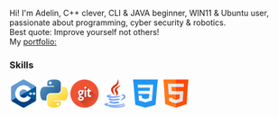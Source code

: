 Hi! I'm Adelin, C++ clever, CLI & JAVA beginner, WIN11 & Ubuntu user, passionate about programming, cyber security & robotics.\
Best quote: Improve yourself not others!\
My [portfolio:](https://hojdaadelin.github.io/portfolio/)
### Skills
<img src="c++.png" width="50" height="50" /> <img src="python.png" width="50" height="50" /> <img src="git.png" width="50" height="50" /> <img src="java.png" width="50" height="50" /> <img src="css.png" width="50" height="50" /> <img src="html.png" width="50" height="50" />
